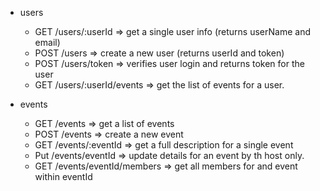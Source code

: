 - users

  - GET /users/:userId => get a single user info (returns userName and email)
  - POST /users => create a new user (returns userId and token)
  - POST /users/token => verifies user login and returns token for the user
  - GET /users/:userId/events => get the list of events for a user.

- events

  - GET /events => get a list of events
  - POST /events => create a new event
  - GET /events/:eventId => get a full description for a single event
  - Put /events/eventId => update details for an event by th host only.
  - GET /events/eventId/members => get all members for and event within eventId
